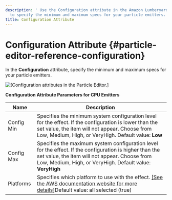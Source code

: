 ```yaml
---
description: ' Use the Configuration attribute in the Amazon Lumberyard Particle Editor
  to specify the minimum and maximum specs for your particle emitters. '
title: Configuration Attribute
---
```

# Configuration Attribute {#particle-editor-reference-configuration}

In the **Configuration** attribute, specify the minimum and maximum specs for your particle emitters\.

![\[Configuration attributes in the Particle Editor.\]](/images/userguide/particles/particle-editor-configuration.png)


**Configuration Attribute Parameters for CPU Emitters**

| Name | Description |
| --- | --- |
| Config Min | Specifies the minimum system configuration level for the effect\. If the configuration is lower than the set value, the item will not appear\. Choose from Low, Medium, High, or VeryHigh\. Default value: **Low** |
| Config Max | Specifies the maximum system configuration level for the effect\. If the configuration is higher than the set value, the item will not appear\. Choose from Low, Medium, High, or VeryHigh\. Default value: **VeryHigh**  |
| Platforms | Specifies which platform to use with the effect\. [\[See the AWS documentation website for more details\]](/docs/userguide/particles/editor/reference-configuration)Default value: all selected \(true\) |